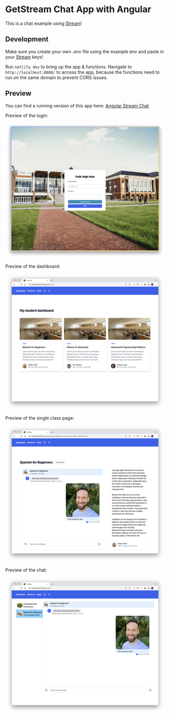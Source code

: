 # GetStream Chat App with Angular

This is a chat example using [Stream](https://getstream.io/)!

## Development

Make sure you create your own _.env_ file using the example env and paste in your [Stream](https://getstream.io/) keys!

Run `netlify dev` to bring up the app & functions. Navigate to `http://localhost:8888/` to access the app, because the functions need to run on the same domain to prevent CORS issues.

## Preview

You can find a running version of this app here: [Angular Stream Chat](https://sweet-pie-0c1164.netlify.app/)

Preview of the login:

![Login](./preview/login.png)

Preview of the dashboard:

![Chat](./preview/dashboard.png)

Preview of the single class page:

![Chat](./preview/class.png)

Preview of the chat:

![Chat](./preview/chat.png)
